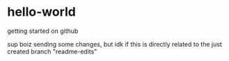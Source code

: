# hello-world
getting started on github

sup boiz
sending some changes, but idk if this is directly related to the just created branch "readme-edits"
